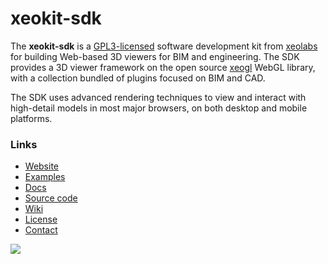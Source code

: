# xeokit-sdk

The **xeokit-sdk** is a [GPL3-licensed](https://github.com/xeolabs/xeokit.io/wiki/License) software development kit
from [xeolabs](http://xeolabs.com) for building Web-based 3D viewers for BIM and engineering. The SDK provides
a 3D viewer framework on the open source [xeogl](http://xeogl.org) WebGL library, with a collection bundled of
plugins focused on BIM and CAD.

The SDK uses advanced rendering techniques to view and interact with high-detail
models in most major browsers, on both desktop and mobile platforms.

### Links

* [Website](https://xeokit.io/)
* [Examples](http://xeolabs.com/xeokit-examples/)
* [Docs](http://xeolabs.com/xeokit-sdk/docs/)
* [Source code](https://github.com/xeolabs/xeokit-sdk)
* [Wiki](https://github.com/xeolabs/xeokit.io/wiki)
* [License](https://github.com/xeolabs/xeokit.io/wiki/License)
* [Contact](http://xeolabs.com/)

![](https://xeokit.io/images/officePlan300x200.png)